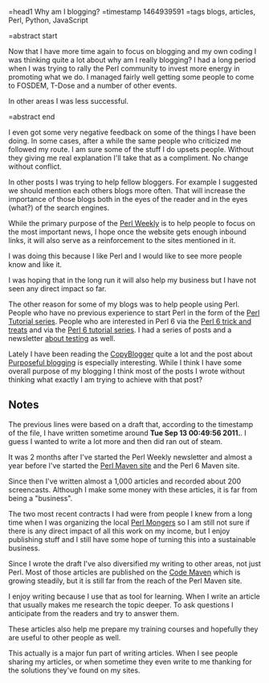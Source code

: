=head1 Why am I blogging?
=timestamp 1464939591
=tags blogs, articles, Perl, Python, JavaScript

=abstract start

Now that I have more time again to focus on blogging and my own coding I was thinking quite a lot about why am I really blogging?
I had a long period when I was trying to rally the Perl community to invest more energy in promoting what we do. I managed fairly
well getting some people to come to FOSDEM, T-Dose and a number of other events.

In other areas I was less successful.

=abstract end

I even got some very negative feedback on some of the things I have been doing. In some cases, after a while the same people who criticized me followed my route.
I am sure some of the stuff I do upsets people. Without they giving me real explanation I'll take that as a compliment.
No change without conflict.


In other posts I was trying to help fellow bloggers. For example I suggested we should mention each others blogs more often.
That will increase the importance of those blogs both in the eyes of the reader and in the eyes (what?) of the search engines.

While the primary purpose of the [Perl Weekly](https://perlweekly.com/) is to help people to focus on the most important news,
I hope once the website gets enough inbound links, it will also serve as a reinforcement to the sites mentioned in it.

I was doing this because I like Perl and I would like to see more people know and like it.

I was hoping that in the long run it will also help my business but I have not seen any direct impact so far.

The other reason for some of my blogs was to help people using Perl. People who have no previous experience
to start Perl in the form of the [Perl Tutorial series](https://perlmaven.com/perl-tutorial).
People who are interested in Perl 6 via the <a href="http://perl6maven.com/perl6-tricks-and-treats-newsletter">Perl 6 trick and treats</a>
and via the <a href="http://perl6maven.com/tutorial/">Perl 6 tutorial series</a>.
I had a series of posts and a newsletter [about testing](https://perlmaven.com/testing) as  well.

Lately I have been reading the [CopyBlogger](https://www.copyblogger.com/) quite a lot and the post about [Purposeful blogging](https://www.copyblogger.com/purposeful-blogging/) is especially interesting.
While I think I have some overall purpose of my blogging I think most of the posts I wrote without thinking what exactly I am trying to achieve with that post?

## Notes

The previous lines were based on a draft that, according to the timestamp of the file, I have written sometime around <b>Tue Sep 13 00:49:56 2011.</b>.
I guess I wanted to write a lot more and then did ran out of steam.

It was 2 months after I've started the Perl Weekly newsletter and almost a year before I've started the <a href="http://perlmaven.com/">Perl Maven site</a>
and the Perl 6 Maven site.

Since then I've written almost a 1,000 articles and recorded about 200 screencasts.
Although I make some money with these articles, it is far from being a "business".

The two most recent contracts I had were from people I knew from a long time when I was organizing
the local [Perl Mongers](https://perl.org.il/) so
I am still not sure if there is any direct impact of all this work on my income,
but I enjoy publishing stuff and I still have some hope of turning this into a sustainable business.

Since I wrote the draft I've also diversified my writing to other areas, not just Perl.
Most of those articles are published on the [Code Maven](https://code-maven.com/) which is
growing steadily, but it is still far from the reach of the Perl Maven site.

I enjoy writing because I use that as tool for learning. When I write an article that usually
makes me research the topic deeper. To ask questions I anticipate from the readers and try to
answer them.

These articles also help me prepare my training courses and hopefully they are useful to other people as well.

This actually is a major fun part of writing articles. When I see people sharing my articles, or when sometime
they even write to me thanking for the solutions they've found on my sites.


